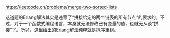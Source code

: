 https://leetcode.cn/problems/merge-two-sorted-lists

这道题的Erlang解法其实是违背了“拼接给定的两个链表的所有节点”的要求的。不过，对于一个函数式编程语言，本身就无法修改已有变量的值，也就无从谈“拼接”了。所以，[这里给出的Erlang解法](solution.erl)纯粹就是排序重组。
